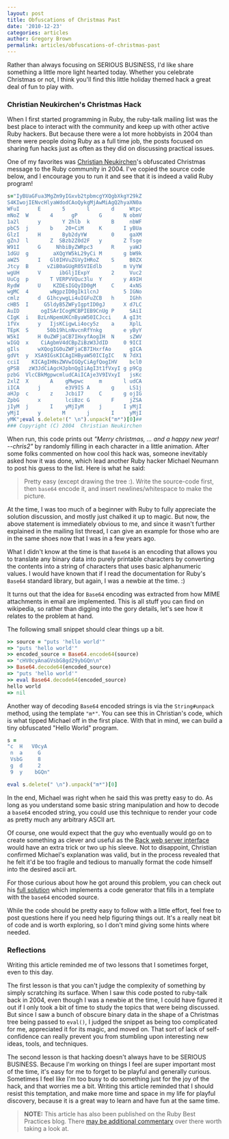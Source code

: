 ```yaml
---
layout: post
title: Obfuscations of Christmas Past
date: '2010-12-23'
categories: articles
author: Gregory Brown
permalink: articles/obfuscations-of-christmas-past
---
```


Rather than always focusing on SERIOUS BUSINESS, I'd like share something a little more light hearted today. Whether you celebrate Christmas or not, I think you'll find this little holiday themed hack a great deal of fun to play with.

### Christian Neukirchen's Christmas Hack

When I first started programming in Ruby, the ruby-talk mailing list was the best place to interact with the community and keep up with other active Ruby hackers. But because there were a lot more hobbyists in 2004 than there were people doing Ruby as a full time job, the posts focused on sharing fun hacks just as often as they did on discussing practical issues.

One of my favorites was [Christian Neukirchen](http://twitter.com/#!/chneukirchen)'s obfuscated Christmas message to the Ruby community in 2004. I've copied the source code below, and I encourage you to run it and see that it is indeed a valid Ruby program!

```ruby
s="IyBUaGFua3MgZm9yIGxvb2tpbmcgYXQgbXkgY29kZ
S4KIwojIENvcHlyaWdodCAoQykgMjAwMiAgQ2hyaXN0a
WFuI      E       5       l       d     Wtpc                                
mNoZ  W       4      gP       G       N obmV
1a2l      y       Y 2hlb  k       B     nbWF
pbC5  j       b    20+CiM     K       I yBUa
GlzI      H       Byb2dyYW        0     gaXM
gZnJ  l       Z  SBzb2Z0d2F   y       Z Tsge
W91I      G     NhbiByZWRpc3      R     yaWJ
1dGU  g        aXQgYW5kL29yCi M       g bW9k
aWZ5      I   Gl0IHVuZGVyIHRoZ    S     B0ZX
Jtcy  B      vZiB0aGUgR05VIEdlb       m VyYW
wgUH      V      ibGljIExpY       2     Vuc2
UuCg  p       T VERPVVQuc3lu  Y       y A9IH
RydW      U    KZDEsIGQyID0gM     C     4xNS
wgMC  4       wNgpzID0gIk1lcnJ        5 IGNo
cmlz      d  G1hcywgLi4uIGFuZCB   h     IGhh
cHB5  I     G5ldyB5ZWFyIgptID0gJ      X d7LC
AuID       ogISArICogMCBPIEB9CnUg P     SAiI
CIgK  i   BzLnNpemUKCnByaW50ICJcci    A gI3t
1fVx      y   IjsKCigwLi4ocy5z    a     XplL
TEpK  S      50b19hLnNvcnRfYnkg       e yByY
W5kI      H 0uZWFjaCB7IHxyfAogIH  N     sZWV
wIGQ  x    CiAgbmV4dCBpZiBzW3JdID     0 9ICI
gIls      wXQogIG0uZWFjaCB7IHxrfAo      gICA
gdVt  y  XSA9IGsKICAgIHByaW50ICIgIC   N 7dX1
cciI    KICAgIHNsZWVwIGQyCiAgfQogIHV    bcl0
gPSB   zW3JdCiAgcHJpbnQgIiAgI3t1fVxyI g p9Cg
pzbG  VlcCBkMgpwcmludCAiICAje3V9IVxyI   jsKc
2xlZ  X       A    gMwpwc     m       l udCA
iICA      j        e3V9IS A       g     LS1j
aHJp  c       z    JcbiI7     C       g ojIG
ZpbG      x        lciBzc G       F     jZSA
jIyM  j       I    yMjIyM     j       I yMjI
yMjI      y       M       j       I     yMjI
yMK";eval s.delete!(" \n").unpack("m*")[0]##
### Copyright (C) 2004  Christian Neukirchen
```

When run, this code prints out <i>"Merry christmas, ... and a happy new year! --chris2"</i> by randomly filling in each character in a little animation. After some folks commented on how cool this hack was, someone inevitably asked how it was done, which lead another Ruby hacker Michael Neumann to post his guess to the list. Here is what he said:

>Pretty easy (except drawing the tree :). Write the source-code first, then `base64` encode it, and insert newlines/whitespace to make the picture.

At the time, I was too much of a beginner with Ruby to fully appreciate the solution discussion, and mostly just chalked it up to magic. But now, the above statement is immediately obvious to me, and since it wasn't further explained in the mailing list thread, I can give an example for those who are in the same shoes now that I was in a few years ago.

What I didn't know at the time is that `Base64` is an encoding that allows you to translate any binary data into purely printable characters by converting the contents into a string of characters that uses basic alphanumeric values. I would have known that if I read the documentation for Ruby's `Base64` standard library, but again, I was a newbie at the time. :)

It turns out that the idea for `Base64` encoding was extracted from how MIME attachments in email are implemented. This is all stuff you can find on wikipedia, so rather than digging into the gory details, let's see how it relates to the problem at hand.

The following small snippet should clear things up a bit.

```ruby
>> source = "puts 'hello world'"
=> "puts 'hello world'"
>> encoded_source = Base64.encode64(source)
=> "cHV0cyAnaGVsbG8gd29ybGQn\n"
>> Base64.decode64(encoded_source)
=> "puts 'hello world'"
>> eval Base64.decode64(encoded_source)
hello world
=> nil
```

Another way of decoding `Base64` encoded strings is via the `String#unpack` method, using the template `"m*"`. You can see this in Christian's code, which is what tipped Michael off in the first place. With that in mind, we can build a tiny obfuscated "Hello World" program.

```ruby
s = 
"c  H   V0cyA 
 n  a     G
 VsbG     8
 g  d     2
 9  y    bGQn"

eval s.delete(" \n").unpack("m*")[0]
```

In the end, Michael was right when he said this was pretty easy to do. As long
as you understand some basic string manipulation and how to decode a `base64` 
encoded string, you could use this technique to render your code as pretty much any arbitrary ASCII art.

Of course, one would expect that the guy who eventually would go on to create something as clever and useful as the [Rack web server interface](https://github.com/rack/rack) would have an extra trick or two up his sleeve. Not to disappoint, Christian confirmed Michael's explanation was valid, but in the process revealed that he felt it'd be too fragile and tedious to manually format the code himself into the desired ascii art.

For those curious about how he got around this problem, you can check out his [full solution](http://groups.google.com/group/comp.lang.ruby/msg/aa5b4f8eaa85e6b8?dmode=source)
 which implements a code generator that fills in a template with the `base64` encoded source.

While the code should be pretty easy to follow with a little effort, feel free to post questions here if you need help figuring things out. It's a really neat bit of code and is worth exploring, so I don't mind giving some hints where needed.

### Reflections

Writing this article reminded me of two lessons that I sometimes forget, even to this day.

The first lesson is that you can't judge the complexity of something by simply scratching its surface. When I saw this code posted to ruby-talk back in 2004, even though I was a newbie at the time, I could have figured it out if I only took a bit of time to study the topics that were being discussed. But since I saw a bunch of obscure binary data in the shape of a Christmas tree being passed to `eval()`, I judged the snippet as being too complicated for me, appreciated it for its magic, and moved on. That sort of lack of self-confidence can really prevent you from stumbling upon interesting new ideas, tools, and techniques.

The second lesson is that hacking doesn't always have to be SERIOUS BUSINESS.
Because I'm working on things I feel are super important most of the time, it's
easy for me to forget to be playful and generally curious. Sometimes I feel like
I'm too busy to do something just for the joy of the hack, and that worries me a bit. 
Writing this article reminded that I should resist this temptation, and make more 
time and space in my life for playful discovery, because it is a great way to learn 
and have fun at the same time.

  
> **NOTE:** This article has also been published on the Ruby Best Practices blog. There [may be additional commentary](http://blog.rubybestpractices.com/posts/gregory/045-issue-14-obfuscations.html#disqus_thread) 
over there worth taking a look at.
